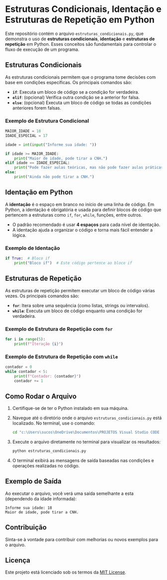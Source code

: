 # Estruturas Condicionais, Identação e Estruturas de Repetição em Python

Este repositório contém o arquivo `estruturas_condicionais.py`, que demonstra o uso de **estruturas condicionais**, **identação** e **estruturas de repetição** em Python. Esses conceitos são fundamentais para controlar o fluxo de execução de um programa.

## Estruturas Condicionais

As estruturas condicionais permitem que o programa tome decisões com base em condições específicas. Os principais comandos são:

- **`if`**: Executa um bloco de código se a condição for verdadeira.
- **`elif`**: (opcional) Verifica outra condição se a anterior for falsa.
- **`else`**: (opcional) Executa um bloco de código se todas as condições anteriores forem falsas.

### Exemplo de Estrutura Condicional

```python
MAIOR_IDADE = 18
IDADE_ESPECIAL = 17

idade = int(input("Informe sua idade: "))

if idade >= MAIOR_IDADE:
    print("Maior de idade, pode tirar a CNH.")
elif idade == IDADE_ESPECIAL:
    print("Pode fazer aulas teóricas, mas não pode fazer aulas práticas.")
else:
    print("Ainda não pode tirar a CNH.")
```

## Identação em Python

A **identação** é o espaço em branco no início de uma linha de código. Em Python, a identação é obrigatória e usada para definir blocos de código que pertencem a estruturas como `if`, `for`, `while`, funções, entre outros.

- O padrão recomendado é usar **4 espaços** para cada nível de identação.
- A identação ajuda a organizar o código e torna mais fácil entender a lógica.

### Exemplo de Identação

```python
if True:  # Bloco if
    print("Bloco if")  # Este código pertence ao bloco if
```

## Estruturas de Repetição

As estruturas de repetição permitem executar um bloco de código várias vezes. Os principais comandos são:

- **`for`**: Itera sobre uma sequência (como listas, strings ou intervalos).
- **`while`**: Executa um bloco de código enquanto uma condição for verdadeira.

### Exemplo de Estrutura de Repetição com `for`

```python
for i in range(5):
    print(f"Iteração {i}")
```

### Exemplo de Estrutura de Repetição com `while`

```python
contador = 0
while contador < 5:
    print(f"Contador: {contador}")
    contador += 1
```

## Como Rodar o Arquivo

1. Certifique-se de ter o Python instalado em sua máquina.
2. Navegue até o diretório onde o arquivo `estruturas_condicionais.py` está localizado. No terminal, use o comando:

   ```bash
   cd "c:\Users\sucos\OneDrive\Documentos\PROJETOS Visual Studio CODE 2025\AULA 5 VS\Python_08\Estruturas Condicionais e Identação\estruturas condicionais"
   ```

3. Execute o arquivo diretamente no terminal para visualizar os resultados:

   ```bash
   python estruturas_condicionais.py
   ```

4. O terminal exibirá as mensagens de saída baseadas nas condições e operações realizadas no código.

## Exemplo de Saída

Ao executar o arquivo, você verá uma saída semelhante a esta (dependendo da idade informada):

```plaintext
Informe sua idade: 18
Maior de idade, pode tirar a CNH.
```

## Contribuição

Sinta-se à vontade para contribuir com melhorias ou novos exemplos para o arquivo.

## Licença

Este projeto está licenciado sob os termos da [MIT License](LICENSE).
